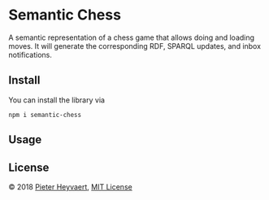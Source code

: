 # Semantic Chess

A semantic representation of a chess game that allows doing and loading moves.
It will generate the corresponding RDF, SPARQL updates, and inbox notifications.

## Install

You can install the library via
```shell
npm i semantic-chess
```

## Usage

## License

© 2018 [Pieter Heyvaert](https://pieterheyvaert.com), [MIT License](https://github.com/pheyvaer/semantic-chess-js/blob/master/LICENSE.md)
